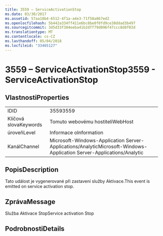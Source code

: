 ```yaml
---
title: 3559 – ServiceActivationStop
ms.date: 03/30/2017
ms.assetid: 57aa18b4-6512-4f1a-a4e3-71f58a867ed2
ms.openlocfilehash: 5b442a334ff411e6bc8be0f0fd9ce38ddad3b497
ms.sourcegitcommit: 3d5d33f384eeba41b2dff79d096f47ccc8d8f03d
ms.translationtype: MT
ms.contentlocale: cs-CZ
ms.lasthandoff: 05/04/2018
ms.locfileid: "33465127"
---
```

# <a name="3559---serviceactivationstop"></a><span data-ttu-id="b7021-102">3559 – ServiceActivationStop</span><span class="sxs-lookup"><span data-stu-id="b7021-102">3559 - ServiceActivationStop</span></span>
## <a name="properties"></a><span data-ttu-id="b7021-103">Vlastnosti</span><span class="sxs-lookup"><span data-stu-id="b7021-103">Properties</span></span>  
  
|||  
|-|-|  
|<span data-ttu-id="b7021-104">ID</span><span class="sxs-lookup"><span data-stu-id="b7021-104">ID</span></span>|<span data-ttu-id="b7021-105">3559</span><span class="sxs-lookup"><span data-stu-id="b7021-105">3559</span></span>|  
|<span data-ttu-id="b7021-106">Klíčová slova</span><span class="sxs-lookup"><span data-stu-id="b7021-106">Keywords</span></span>|<span data-ttu-id="b7021-107">Tomuto webovému hostiteli</span><span class="sxs-lookup"><span data-stu-id="b7021-107">WebHost</span></span>|  
|<span data-ttu-id="b7021-108">úroveň</span><span class="sxs-lookup"><span data-stu-id="b7021-108">Level</span></span>|<span data-ttu-id="b7021-109">Informace o</span><span class="sxs-lookup"><span data-stu-id="b7021-109">Information</span></span>|  
|<span data-ttu-id="b7021-110">Kanál</span><span class="sxs-lookup"><span data-stu-id="b7021-110">Channel</span></span>|<span data-ttu-id="b7021-111">Microsoft-Windows-Application Server-Applications/Analytic</span><span class="sxs-lookup"><span data-stu-id="b7021-111">Microsoft-Windows-Application Server-Applications/Analytic</span></span>|  
  
## <a name="description"></a><span data-ttu-id="b7021-112">Popis</span><span class="sxs-lookup"><span data-stu-id="b7021-112">Description</span></span>  
 <span data-ttu-id="b7021-113">Tato událost je vygenerované při zastavení služby Aktivace.</span><span class="sxs-lookup"><span data-stu-id="b7021-113">This event is emitted on service activation stop.</span></span>  
  
## <a name="message"></a><span data-ttu-id="b7021-114">Zpráva</span><span class="sxs-lookup"><span data-stu-id="b7021-114">Message</span></span>  
 <span data-ttu-id="b7021-115">Služba Aktivace Stop</span><span class="sxs-lookup"><span data-stu-id="b7021-115">Service activation Stop</span></span>  
  
## <a name="details"></a><span data-ttu-id="b7021-116">Podrobnosti</span><span class="sxs-lookup"><span data-stu-id="b7021-116">Details</span></span>

